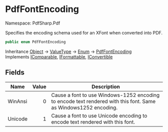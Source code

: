 # PdfFontEncoding

Namespace: PdfSharp.Pdf

Specifies the encoding schema used for an XFont when converted into PDF.

```csharp
public enum PdfFontEncoding
```

Inheritance [Object](https://docs.microsoft.com/en-us/dotnet/api/system.object) → [ValueType](https://docs.microsoft.com/en-us/dotnet/api/system.valuetype) → [Enum](https://docs.microsoft.com/en-us/dotnet/api/system.enum) → [PdfFontEncoding](./pdfsharp.pdf.pdffontencoding)<br>
Implements [IComparable](https://docs.microsoft.com/en-us/dotnet/api/system.icomparable), [IFormattable](https://docs.microsoft.com/en-us/dotnet/api/system.iformattable), [IConvertible](https://docs.microsoft.com/en-us/dotnet/api/system.iconvertible)

## Fields

| Name | Value | Description |
| --- | --: | --- |
| WinAnsi | 0 | Cause a font to use Windows-1252 encoding to encode text rendered with this font. Same as Windows1252 encoding. |
| Unicode | 1 | Cause a font to use Unicode encoding to encode text rendered with this font. |
